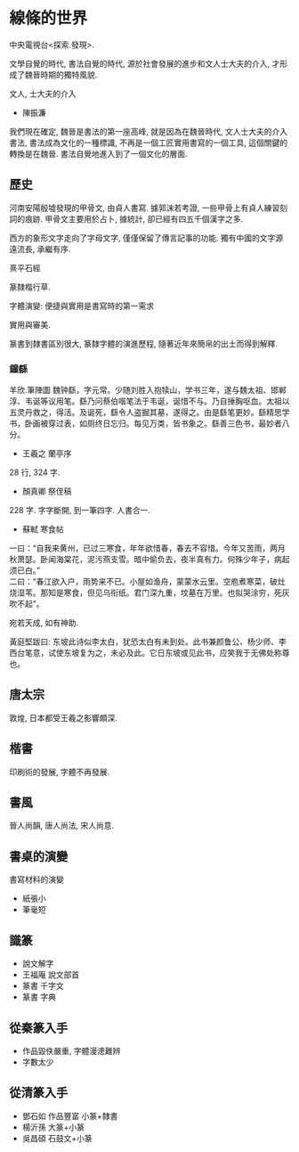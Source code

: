 # 線條的世界

中央電視台<探索.發現>.

文學自覺的時代, 書法自覺的時代, 源於社會發展的進步和文人士大夫的介入, 才形成了魏晉時期的獨特風貌.

文人, 士大夫的介入

- 陳振濂

我們現在確定, 魏晉是書法的第一座高峰, 就是因為在魏晉時代, 文人士大夫的介入書法, 書法成為文化的一種標識, 不再是一個工匠實用書寫的一個工具, 這個關鍵的轉換是在魏晉. 書法自覺地進入到了一個文化的層面.

## 歷史

河南安陽殷墟發現的甲骨文, 由貞人書寫. 據郭沫若考證, 一些甲骨上有貞人練習刻詞的痕跡. 甲骨文主要用於占卜, 據統計, 卻已經有四五千個漢字之多.

西方的象形文字走向了字母文字, 僅僅保留了傳言記事的功能. 獨有中國的文字源遠流長, 承繼有序.

熹平石經

篆隸楷行草.

字體演變: 便捷與實用是書寫時的第一需求

實用與審美.

篆書到隸書區別很大, 篆隸字體的演進歷程, 隨著近年來簡帛的出土而得到解釋.

### 鐘繇

羊欣.筆陣圖 魏钟繇，字元常。少随刘胜入抱犊山，学书三年，遂与魏太祖、邯郸淳、韦诞等议用笔。繇乃问蔡伯喈笔法于韦诞，诞惜不与。乃自捶胸呕血。太祖以五灵丹救之，得活。及诞死，繇令人盗掘其墓，遂得之。由是繇笔更妙。繇精思学书，卧画被穿过表，如厕终日忘归。每见万类，皆书象之。繇善三色书，最妙者八分。

- 王羲之 蘭亭序

28 行, 324 字.

- 顏真卿 祭侄稿

228 字. 字字斷開, 到一筆四字. 人書合一.

- 蘇軾 寒食帖

一曰：“自我来黄州，已过三寒食，年年欲惜春，春去不容惜。今年又苦雨，两月秋萧瑟。卧闻海棠花，泥污燕支雪。暗中偷负去，夜半真有力。何殊少年子，病起须已白。”   
二曰：“春江欲入户，雨势来不已。小屋如渔舟，蒙蒙水云里。空庖煮寒菜，破灶烧湿苇。那知是寒食，但见乌衔纸。君门深九重，坟墓在万里。也拟哭涂穷，死灰吹不起”。

宛若天成, 如有神助.

黃庭堅跋曰: 东坡此诗似李太白，犹恐太白有未到处。此书兼颜鲁公、杨少师、李西台笔意，试使东坡复为之，未必及此。它日东坡或见此书，应笑我于无佛处称尊也。

## 唐太宗

敦煌, 日本都受王羲之影響頗深.

## 楷書

印刷術的發展, 字體不再發展.

## 書風

晉人尚韻, 唐人尚法, 宋人尚意.

## 書桌的演變

書寫材料的演變

- 紙張小
- 筆毫短

## 識篆

- 說文解字
- 王福庵 說文部首
- 篆書 千字文
- 篆書 字典

## 從秦篆入手

- 作品毀佚嚴重, 字體漫漶難辨
- 字數太少

## 從清篆入手

- 鄧石如 作品豐富 小篆+隸書
- 楊沂孫 大篆+小篆
- 吳昌碩 石鼓文+小篆
